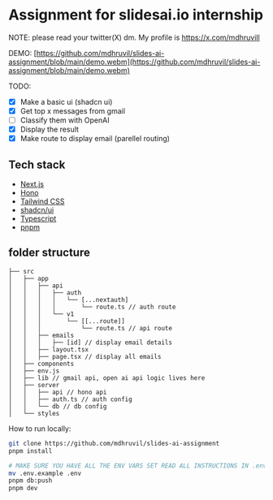 # Assignment for slidesai.io internship

NOTE: please read your twitter(X) dm.  My profile is https://x.com/mdhruvill  

DEMO: [https://github.com/mdhruvil/slides-ai-assignment/blob/main/demo.webm](https://github.com/mdhruvil/slides-ai-assignment/blob/main/demo.webm)

TODO:

- [x] Make a basic ui (shadcn ui)
- [x] Get top x messages from gmail
- [ ] Classify them with OpenAI
- [x] Display the result
- [x] Make route to display email (parellel routing)

## Tech stack
- [Next.js](https://nextjs.org/)
- [Hono](https://hono.dev/)
- [Tailwind CSS](https://tailwindcss.com/)
- [shadcn/ui](https://github.com/shadcn/ui)
- [Typescript](https://www.typescriptlang.org/)
- [pnpm](https://pnpm.io/)


## folder structure
```
├── src
│   ├── app
│   │   ├── api
│   │   │   ├── auth
│   │   │   │   └── [...nextauth]
│   │   │   │       └── route.ts // auth route
│   │   │   └── v1
│   │   │       └── [[...route]]
│   │   │           └── route.ts // api route
│   │   ├── emails
│   │   │   ├── [id] // display email details
│   │   ├── layout.tsx
│   │   ├── page.tsx // display all emails
│   ├── components
│   ├── env.js
│   ├── lib // gmail api, open ai api logic lives here
│   ├── server
│   │   ├── api // hono api
│   │   ├── auth.ts // auth config
│   │   └── db // db config
│   └── styles
```

How to run locally:

```bash
git clone https://github.com/mdhruvil/slides-ai-assignment
pnpm install

# MAKE SURE YOU HAVE ALL THE ENV VARS SET READ ALL INSTRUCTIONS IN .env.example
mv .env.example .env
pnpm db:push
pnpm dev
```